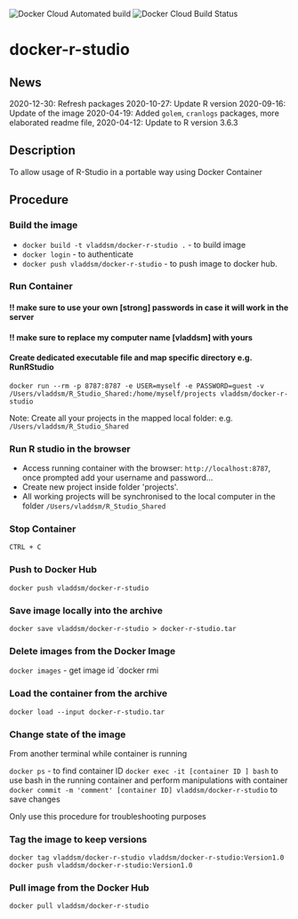 ![Docker Cloud Automated build](https://img.shields.io/docker/cloud/automated/vladdsm/docker-r-studio.svg)
![Docker Cloud Build Status](https://img.shields.io/docker/cloud/build/vladdsm/docker-r-studio.svg)

# docker-r-studio

## News

2020-12-30: Refresh packages
2020-10-27: Update R version
2020-09-16: Update of the image
2020-04-19: Added `golem`, `cranlogs` packages, more elaborated readme file, 
2020-04-12: Update to R version 3.6.3

## Description

To allow usage of R-Studio in a portable way using Docker Container

## Procedure

### Build the image

* `docker build -t vladdsm/docker-r-studio .` - to build image
* `docker login` - to authenticate
* `docker push vladdsm/docker-r-studio` - to push image to docker hub.

### Run Container

#### !! make sure to use your own [strong] passwords in case it will work in the server
#### !! make sure to replace my computer name [vladdsm] with yours

#### Create dedicated executable file and map specific directory e.g. RunRStudio

`docker run --rm -p 8787:8787 -e USER=myself -e PASSWORD=guest -v /Users/vladdsm/R_Studio_Shared:/home/myself/projects vladdsm/docker-r-studio`

Note: Create all your projects in the mapped local folder: e.g. `/Users/vladdsm/R_Studio_Shared`

### Run R studio in the browser

* Access running container with the browser: `http://localhost:8787`, once prompted add your username and password...
* Create new project inside folder 'projects'. 
* All working projects will be synchronised to the local computer in the folder `/Users/vladdsm/R_Studio_Shared`

### Stop Container

`CTRL + C`

### Push to Docker Hub

`docker push vladdsm/docker-r-studio`

### Save image locally into the archive

`docker save vladdsm/docker-r-studio > docker-r-studio.tar`

### Delete images from the Docker Image

`docker images` - get image id
`docker rmi <image id>

### Load the container from the archive

`docker load --input docker-r-studio.tar`

### Change state of the image

From another terminal while container is running

`docker ps` - to find container ID
`docker exec -it [container ID ] bash` to use bash in the running container and perform manipulations with container
`docker commit -m 'comment' [container ID] vladdsm/docker-r-studio` to save changes

Only use this procedure for troubleshooting purposes

### Tag the image to keep versions

`docker tag vladdsm/docker-r-studio vladdsm/docker-r-studio:Version1.0`
`docker push vladdsm/docker-r-studio:Version1.0`

### Pull image from the Docker Hub

`docker pull vladdsm/docker-r-studio`
